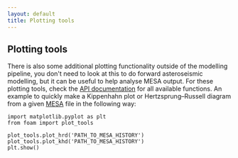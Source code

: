 ```yaml
---
layout: default
title: Plotting tools
---
```


## Plotting tools
There is also some additional plotting functionality outside of the modelling pipeline, you don't need to look at this to do forward asteroseismic modelling, but it can be useful to help analyse MESA output. 
For these plotting tools, check the <a href="https://michielsenm.github.io/FOAM/API/foam/plot_tools.html" target="_blank"> API documentation</a> for all available functions. An example to quickly make a Kippenhahn plot or Hertzsprung–Russell diagram from a given <a href="https://docs.mesastar.org/en/latest/index.html" target="_blank"> MESA</a> file in the following way:


<pre><code>import matplotlib.pyplot as plt
from foam import plot_tools

plot_tools.plot_hrd('PATH_TO_MESA_HISTORY')
plot_tools.plot_khd('PATH_TO_MESA_HISTORY')
plt.show()</code></pre>